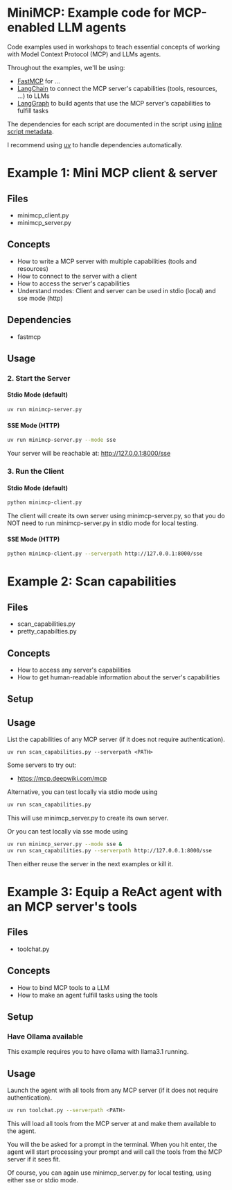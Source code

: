# MiniMCP: Example code for MCP-enabled LLM agents

Code examples used in workshops to teach essential concepts of working with
Model Context Protocol (MCP) and LLMs agents.

Throughout the examples, we'll be using: 

- [FastMCP](https://github.com/jlowin/fastmcp) for ...
- [LangChain](https://www.langchain.com/) to connect the MCP server's capabilities (tools, resources, ...) to LLMs
- [LangGraph](https://www.langchain.com/langgraph) to build agents that use the MCP server's capabilities to fulfill tasks

The dependencies for each script are documented in the script using [inline
script
metadata](https://packaging.python.org/en/latest/specifications/inline-script-metadata/#inline-script-metadata).

I recommend using [uv](https://github.com/astral-sh/uv) to handle dependencies
automatically.

# Example 1: Mini MCP client & server

## Files

- minimcp_client.py
- minimcp_server.py

## Concepts

- How to write a MCP server with multiple capabilities (tools and resources)
- How to connect to the server with a client
- How to access the server's capabilities
- Understand modes: Client and server can be used in stdio (local) and sse mode (http)

## Dependencies


- fastmcp

## Usage

### 2. Start the Server

#### Stdio Mode (default)
```sh
uv run minimcp-server.py
```

#### SSE Mode (HTTP)
```sh
uv run minimcp-server.py --mode sse
```

Your server will be reachable at: http://127.0.0.1:8000/sse

### 3. Run the Client

#### Stdio Mode (default)
```sh
python minimcp-client.py
```

The client will create its own server using minimcp-server.py, so that you do 
NOT need to run minimcp-server.py in stdio mode for local testing.

#### SSE Mode (HTTP)
```sh
python minimcp-client.py --serverpath http://127.0.0.1:8000/sse
```

# Example 2: Scan capabilities

## Files

- scan_capabilities.py
- pretty_capabilties.py

## Concepts

- How to access any server's capabilities
- How to get human-readable information about the server's capabilities

## Setup

## Usage

List the capabilities of any MCP server (if it does not require authentication).

```
uv run scan_capabilities.py --serverpath <PATH>
```

Some servers to try out:

- https://mcp.deepwiki.com/mcp

Alternative, you can test locally via stdio mode using

```sh
uv run scan_capabilities.py
```

This will use minimcp_server.py to create its own server.

Or you can test locally via sse mode using

```sh
uv run minimcp_server.py --mode sse &
uv run scan_capabilities.py --serverpath http://127.0.0.1:8000/sse
```

Then either reuse the server in the next examples or kill it.

# Example 3: Equip a ReAct agent with an MCP server's tools 

## Files

- toolchat.py

## Concepts

- How to bind MCP tools to a LLM 
- How to make an agent fulfill tasks using the tools

## Setup

### Have Ollama available

This example requires you to have ollama with llama3.1 running.

## Usage

Launch the agent with all tools from any MCP server (if it does not require
authentication).

```sh
uv run toolchat.py --serverpath <PATH>
```

This will load all tools from the MCP server at <PATH> and make them available
to the agent.

You will the be asked for a prompt in the terminal. When you hit enter, the
agent will start processing your prompt and will call the tools from the MCP
server if it sees fit.

Of course, you can again use minimcp_server.py for local testing, using either
sse or stdio mode.
